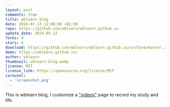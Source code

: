 ```yaml
---
layout: post
comments: true
title: wblearn blog
date: 2018-07-13 12:00:00 +01:00
repo: https://github.com/wblearn/wblearn.github.io
update_date: 2024-05-12
forks: 0
stars: 6
download: https://github.com/wblearn/wblearn.github.io/archive/master.zip
demo: https://wblearn.github.io/
author: wblearn
thumbnail: wblearn-blog.webp
license: MIT
license_link: https://opensource.org/license/MIT
carousel:
  - 'screenshot.png'
---
```


This is wblearn blog, I customize a ["videos"](https://wblearn.github.io/videos/) page to record my study and life.
